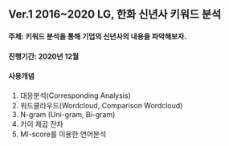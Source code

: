 ## Ver.1 2016~2020 LG, 한화 신년사 키워드 분석

#### 주제: 키워드 분석을 통해 기업의 신년사의 내용을 파악해보자.

#### 진행기간: 2020년 12월

#### 사용개념
1. 대응분석(Corresponding Analysis)
2. 워드클라우드(Wordcloud, Comparison Wordcloud)
3. N-gram (Uni-gram, Bi-gram)
4. 카이 제곱 잔차
5. MI-score를 이용한 연어분석



